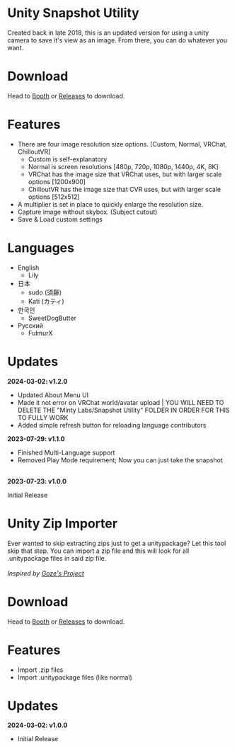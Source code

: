 <h1>Unity Snapshot Utility</h1>
<p>Created back in late 2018, this is an updated version for using a unity camera to save it's view as an image. From there, you can do whatever you want.</p>

<h1>Download</h1>
<p>Head to <a href="https://mintylabs.booth.pm/items/4949097">Booth</a> or <a href="https://github.com/Minty-Labs/Unity-Tools/releases">Releases</a> to download.</p>

<h1>Features</h1>
<ul>
  <li>
    There are four image resolution size options. [Custom, Normal, VRChat, ChilloutVR]
    <ul>
      <li>Custom is self-explanatory</li>
      <li>Normal is screen resolutions [480p, 720p, 1080p, 1440p, 4K, 8K]</li>
      <li>VRChat has the image size that VRChat uses, but with larger scale options [1200x900]</li>
      <li>ChilloutVR has the image size that CVR uses, but with larger scale options [512x512]</li>
    </ul>
  </li>
  <li>A multiplier is set in place to quickly enlarge the resolution size.</li>
  <li>Capture image without skybox. (Subject cutout)</li>
  <li>Save & Load custom settings</li>
</ul>

<h1>Languages</h1>
<p>
  <ul>
    <li>English
      <ul>
        <li>Lily</li>
      </ul>
    </li>
    <li>日本
      <ul>
        <li>sudo (須藤)</li>
        <li>Kati (カティ)</li>
      </ul>
    </li>
    <li>한국인
      <ul>
        <li>SweetDogButter</li>
      </ul>
    </li>
    <li>Русский
      <ul>
        <li>FulmurX</li>
      </ul>
    </li>
  </ul>
</p>

<h1>Updates</h1>
<b>2024-03-02: v1.2.0</b>
<p>
  <ul>
    <li>Updated About Menu UI</li>
    <li>Made it not error on VRChat world/avatar upload | YOU WILL NEED TO DELETE THE "Minty Labs/Snapshot Utility" FOLDER IN ORDER FOR THIS TO FULLY WORK</li>
    <li>Added simple refresh button for reloading language contributors</li>
  </ul>
</p>
<b>2023-07-29: v1.1.0</b>
<p>
  <ul>
    <li>Finished Multi-Language support</li>
    <li>Removed Play Mode requirement; Now you can just take the snapshot</li>
  </ul>
</p>
<br>
<b>2023-07-23: v1.0.0</b>
<p>Initial Release</p>

<h1>Unity Zip Importer</h1>
<p>Ever wanted to skip extracting zips just to get a unitypackage? Let this tool skip that step. You can import a zip file and this will look for all .unitypackage files in said zip file.
<br><br>
<i>Inspired by <a href="https://goze.booth.pm/items/4571505" target="_blank">Goze's Project</a></i>
</p>

<h1>Download</h1>
<p>Head to <a href="https://mintylabs.booth.pm/items/5527952">Booth</a> or <a href="https://github.com/Minty-Labs/Unity-Tools/releases">Releases</a> to download.</p>

<h1>Features</h1>
<ul>
  <li>Import .zip files</li>
  <li>Import .unitypackage files (like normal)</li>
</ul>

<h1>Updates</h1>
<b>2024-03-02: v1.0.0</b>
<p>
  <ul>
    <li>Initial Release</li>
  </ul>
</p>